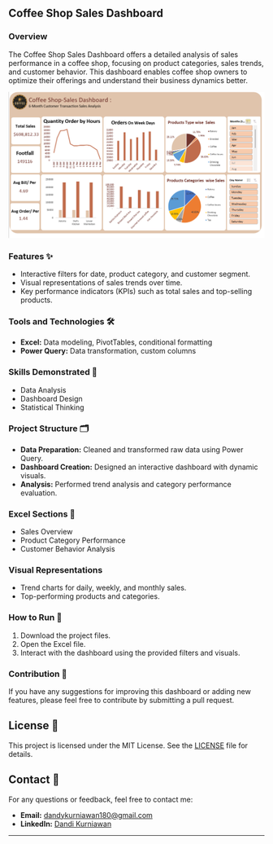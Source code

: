 ##  Coffee Shop Sales Dashboard

### Overview
The Coffee Shop Sales Dashboard offers a detailed analysis of sales performance in a coffee shop, focusing on product categories, sales trends, and customer behavior. This dashboard enables coffee shop owners to optimize their offerings and understand their business dynamics better.

![Coffee Shop Sales Dashboard](https://github.com/dandykurniawan18/Excell_project/blob/main/cofee%20sales/Coffee%20Sales%20Dashboard.png)

### Features ✨
- Interactive filters for date, product category, and customer segment.
- Visual representations of sales trends over time.
- Key performance indicators (KPIs) such as total sales and top-selling products.

### Tools and Technologies 🛠️
- **Excel:** Data modeling, PivotTables, conditional formatting
- **Power Query:** Data transformation, custom columns

### Skills Demonstrated 🧩
- Data Analysis
- Dashboard Design
- Statistical Thinking

### Project Structure 🗂️
- **Data Preparation:** Cleaned and transformed raw data using Power Query.
- **Dashboard Creation:** Designed an interactive dashboard with dynamic visuals.
- **Analysis:** Performed trend analysis and category performance evaluation.

### Excel Sections 📌
- Sales Overview
- Product Category Performance
- Customer Behavior Analysis

### Visual Representations
- Trend charts for daily, weekly, and monthly sales.
- Top-performing products and categories.

### How to Run 🚀
1. Download the project files.
2. Open the Excel file.
3. Interact with the dashboard using the provided filters and visuals.

### Contribution 🤝
If you have any suggestions for improving this dashboard or adding new features, please feel free to contribute by submitting a pull request.



## License 📜
This project is licensed under the MIT License. See the [LICENSE](LICENSE) file for details.

## Contact 📧
For any questions or feedback, feel free to contact me:

- **Email:** dandykurniawan180@gmail.com
- **LinkedIn:** [Dandi Kurniawan](http://www.linkedin.com/in/dandi-kurniawan)
---
